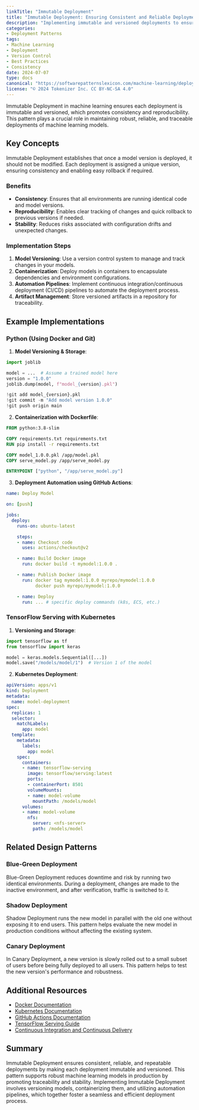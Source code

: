 ```yaml
---
linkTitle: "Immutable Deployment"
title: "Immutable Deployment: Ensuring Consistent and Reliable Deployments"
description: "Implementing immutable and versioned deployments to ensure consistency and reliability within the machine learning lifecycle."
categories:
- Deployment Patterns
tags:
- Machine Learning
- Deployment
- Version Control
- Best Practices
- Consistency
date: 2024-07-07
type: docs
canonical: "https://softwarepatternslexicon.com/machine-learning/deployment-patterns/versioned-deployment/immutable-deployment"
license: "© 2024 Tokenizer Inc. CC BY-NC-SA 4.0"
---
```



Immutable Deployment in machine learning ensures each deployment is immutable and versioned, which promotes consistency and reproducibility. This pattern plays a crucial role in maintaining robust, reliable, and traceable deployments of machine learning models.

## Key Concepts

Immutable Deployment establishes that once a model version is deployed, it should not be modified. Each deployment is assigned a unique version, ensuring consistency and enabling easy rollback if required.

### Benefits
- **Consistency**: Ensures that all environments are running identical code and model versions.
- **Reproducibility**: Enables clear tracking of changes and quick rollback to previous versions if needed.
- **Stability**: Reduces risks associated with configuration drifts and unexpected changes.

### Implementation Steps
1. **Model Versioning**: Use a version control system to manage and track changes in your models.
2. **Containerization**: Deploy models in containers to encapsulate dependencies and environment configurations.
3. **Automation Pipelines**: Implement continuous integration/continuous deployment (CI/CD) pipelines to automate the deployment process.
4. **Artifact Management**: Store versioned artifacts in a repository for traceability.

## Example Implementations

### Python (Using Docker and Git)

1. **Model Versioning & Storage**: 

```python
import joblib

model = ...  # Assume a trained model here
version = "1.0.0"
joblib.dump(model, f"model_{version}.pkl")

!git add model_{version}.pkl
!git commit -m "Add model version 1.0.0"
!git push origin main
```

2. **Containerization with Dockerfile**:

```dockerfile
FROM python:3.8-slim

COPY requirements.txt requirements.txt
RUN pip install -r requirements.txt

COPY model_1.0.0.pkl /app/model.pkl
COPY serve_model.py /app/serve_model.py

ENTRYPOINT ["python", "/app/serve_model.py"]
```

3. **Deployment Automation using GitHub Actions**:

```yaml
name: Deploy Model

on: [push]

jobs:
  deploy:
    runs-on: ubuntu-latest

    steps:
    - name: Checkout code
      uses: actions/checkout@v2

    - name: Build Docker image
      run: docker build -t mymodel:1.0.0 .

    - name: Publish Docker image
      run: docker tag mymodel:1.0.0 myrepo/mymodel:1.0.0
           docker push myrepo/mymodel:1.0.0

    - name: Deploy
      run: ... # specific deploy commands (k8s, ECS, etc.)
```

### TensorFlow Serving with Kubernetes

1. **Versioning and Storage**:

```python
import tensorflow as tf
from tensorflow import keras

model = keras.models.Sequential([...])
model.save("/models/model/1")  # Version 1 of the model
```

2. **Kubernetes Deployment**:

```yaml
apiVersion: apps/v1
kind: Deployment
metadata:
  name: model-deployment
spec:
  replicas: 1
  selector:
    matchLabels:
      app: model
  template:
    metadata:
      labels:
        app: model
    spec:
      containers:
      - name: tensorflow-serving
        image: tensorflow/serving:latest
        ports:
        - containerPort: 8501
        volumeMounts:
        - name: model-volume
          mountPath: /models/model
      volumes:
      - name: model-volume
        nfs:
          server: <nfs-server>
          path: /models/model
```

## Related Design Patterns

### **Blue-Green Deployment**
Blue-Green Deployment reduces downtime and risk by running two identical environments. During a deployment, changes are made to the inactive environment, and after verification, traffic is switched to it.

### **Shadow Deployment**
Shadow Deployment runs the new model in parallel with the old one without exposing it to end users. This pattern helps evaluate the new model in production conditions without affecting the existing system.

### **Canary Deployment**
In Canary Deployment, a new version is slowly rolled out to a small subset of users before being fully deployed to all users. This pattern helps to test the new version's performance and robustness.

## Additional Resources

- [Docker Documentation](https://docs.docker.com/)
- [Kubernetes Documentation](https://kubernetes.io/docs/)
- [GitHub Actions Documentation](https://docs.github.com/actions)
- [TensorFlow Serving Guide](https://www.tensorflow.org/tfx/guide/serving)
- [Continuous Integration and Continuous Delivery](https://martinfowler.com/articles/continuousIntegration.html)

## Summary

Immutable Deployment ensures consistent, reliable, and repeatable deployments by making each deployment immutable and versioned. This pattern supports robust machine learning models in production by promoting traceability and stability. Implementing Immutable Deployment involves versioning models, containerizing them, and utilizing automation pipelines, which together foster a seamless and efficient deployment process.

